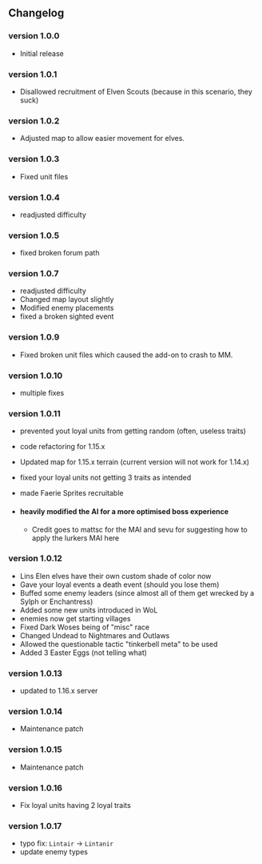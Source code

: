 ## Changelog

### version 1.0.0

- Initial release

### version 1.0.1

- Disallowed recruitment of Elven Scouts (because in this scenario, they suck)

### version 1.0.2

- Adjusted map to allow easier movement for elves.

### version 1.0.3

- Fixed unit files

### version 1.0.4

- readjusted difficulty

### version 1.0.5

- fixed broken forum path

### version 1.0.7

- readjusted difficulty
- Changed map layout slightly
- Modified enemy placements
- fixed a broken sighted event

### version 1.0.9

- Fixed broken unit files which caused the add-on to crash to MM.

### version 1.0.10

- multiple fixes

### version 1.0.11

- prevented yout loyal units from getting random (often, useless traits)
- code refactoring for 1.15.x
- Updated map for 1.15.x terrain (current version will not work for 1.14.x)
- fixed your loyal units not getting 3 traits as intended
- made Faerie Sprites recruitable

- #### heavily modified the AI for a more optimised boss experience

  - Credit goes to mattsc for the MAI and sevu for suggesting how to apply the lurkers MAI here

### version 1.0.12

- Lins Elen elves have their own custom shade of color now
- Gave your loyal events a death event (should you lose them)
- Buffed some enemy leaders (since almost all of them get wrecked by a Sylph or Enchantress)
- Added some new units introduced in WoL
- enemies now get starting villages
- Fixed Dark Woses being of "misc" race
- Changed Undead to Nightmares and Outlaws
- Allowed the questionable tactic "tinkerbell meta" to be used
- Added 3 Easter Eggs (not telling what)

### version 1.0.13

- updated to 1.16.x server

### version 1.0.14

- Maintenance patch

### version 1.0.15

- Maintenance patch

### version 1.0.16

- Fix loyal units having 2 loyal traits

### version 1.0.17

- typo fix: `Lintair` -> `Lintanir`
- update enemy types
